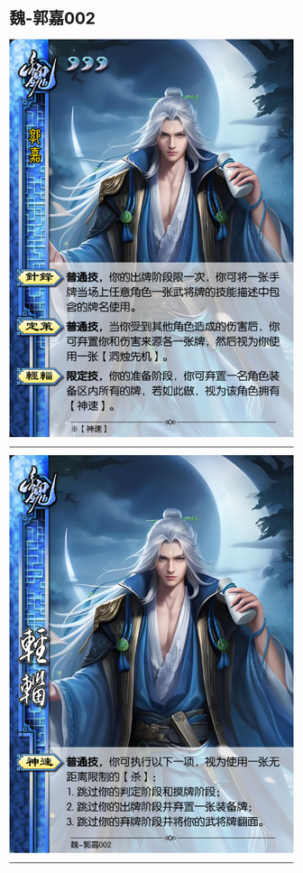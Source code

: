 # 魏-郭嘉002

![魏-郭嘉002](../assets/魏-郭嘉002.jpg)

---

![魏-郭嘉002-轻辎-神速](../assets/魏-郭嘉002-轻辎-神速.jfif)

---